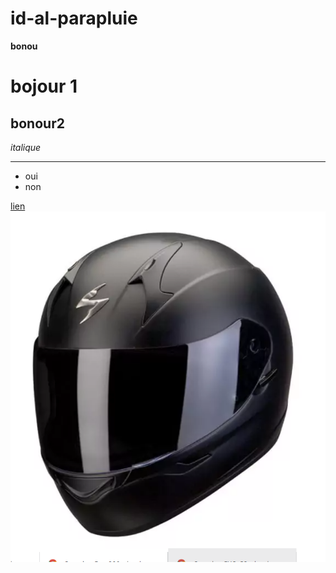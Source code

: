 # id-al-parapluie

<strong>bonou</strong>

<h1>bojour 1</h1>
<h2>bonour2</h2>
<em>italique</em>
<hr>
<ul> <li>oui</li> <li>non</li> </ul>
<a href="https://www.youtube.com/watch?v=7Ab5DIWYUMw">lien</a>
<img src="img1.png">
